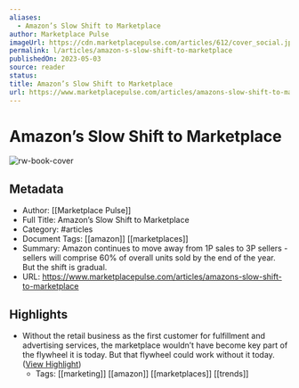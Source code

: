 ```yaml
---
aliases:
  - Amazon’s Slow Shift to Marketplace
author: Marketplace Pulse
imageUrl: https://cdn.marketplacepulse.com/articles/612/cover_social.jpg
permalink: l/articles/amazon-s-slow-shift-to-marketplace
publishedOn: 2023-05-03
source: reader
status: 
title: Amazon’s Slow Shift to Marketplace
url: https://www.marketplacepulse.com/articles/amazons-slow-shift-to-marketplace
---
```

# Amazon’s Slow Shift to Marketplace

![rw-book-cover](https://cdn.marketplacepulse.com/articles/612/cover_social.jpg)

## Metadata

- Author: [[Marketplace Pulse]]
- Full Title: Amazon’s Slow Shift to Marketplace
- Category: #articles
- Document Tags: [[amazon]] [[marketplaces]]
- Summary: Amazon continues to move away from 1P sales to 3P sellers - sellers will comprise 60% of overall units sold by the end of the year. But the shift is gradual.
- URL: https://www.marketplacepulse.com/articles/amazons-slow-shift-to-marketplace

## Highlights

- Without the retail business as the first customer for fulfillment and advertising services, the marketplace wouldn’t have become key part of the flywheel it is today. But that flywheel could work without it today. ([View Highlight](https://read.readwise.io/read/01h1v5w33e0fdyyb3pgknwedd1))
    - Tags: [[marketing]] [[amazon]] [[marketplaces]] [[trends]]
